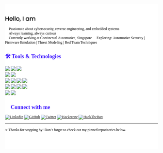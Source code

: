 <div style="background-color:rgba(255, 255, 255, 1); text-align:left; vertical-align: middle; color: black; font-family: 'Poppins'; font-size: 12px; padding:40px 0;">
<img src= assets/intro.gif alt="👋 Hi there! I'm Sristi Sravan)" title="👋 Hi there! I'm Sristi Sravan"/>

🎯 Passionate about cybersecurity, reverse engineering, and embedded systems  
🧠 Always learning, always curious  
🚀 Currently working at Continental Automotive, Singapore
🔭 Exploring: Automotive Security | Firmware Emulation | Threat Modeling | Red Team Techniques

<h2 style="color:rgba(64, 26, 255, 1);"> 🛠️ Tools & Technologies</h2>
  <img src="https://img.shields.io/badge/-Python-3776AB?style=flat-square&logo=python&logoColor=white"/>
 <img src="https://img.shields.io/badge/-C-00599C?style=flat-square&logo=c&logoColor=white"/>
 <img src="https://img.shields.io/badge/-x86Assembly-007AAC?style=flat-square&logo=assemblyscript&logoColor=white"/> <br>
 <img src="https://img.shields.io/badge/-BurpSuite-FF6633?style=flat-square&logo=burpsuite&logoColor=white" />
 <img src="https://img.shields.io/badge/-Metasploit-2596CD?style=flat-square&logo=metasploit&logoColor=white" />
 <br>
<img src="https://img.shields.io/badge/-Git-F05032?style=flat-square&logo=git&logoColor=white" />
<img src="https://img.shields.io/badge/-Ansible-EE0000?style=flat-square&logo=Ansible&logoColor=white" />
<img src="https://img.shields.io/badge/-Docker-2496ED?style=flat-square&logo=docker&logoColor=white" />
<img src="https://img.shields.io/badge/-Vagrant-1868F2?style=flat-square&logo=vagrant&logoColor=white" />
<br>
<img src="https://img.shields.io/badge/-Linux-FCC624?style=flat-square&logo=linux&logoColor=black" />
<img src="https://img.shields.io/badge/-Kali-557C94?style=flat-square&logo=kalilinux&logoColor=black" />
<img src="https://img.shields.io/badge/-Android-3DDC84?style=flat-square&logo=android&logoColor=black" />
<img src="https://img.shields.io/badge/-iOS-000000?style=flat-square&logo=ios&logoColor=black" />

<br>
<img src="https://img.shields.io/badge/-Embedded%20Systems-green?style=flat-square" />
<img src="https://img.shields.io/badge/-Software%20Defined%20Radios-blue?style=flat-square" />


<h2 style="color:rgba(64, 26, 255, 1);">📩 Connect with me</h2>

[![LinkedIn](https://img.shields.io/badge/-LinkedIn-blue?style=flat-square&logo=linkedin&logoColor=white)](https://www.linkedin.com/in/sristisravan)
[![GitHub](https://img.shields.io/badge/-GitHub-181717?style=flat-square&logo=github&logoColor=white)](https://github.com/sristisravan)
[![Twitter](https://img.shields.io/badge/-Twitter-000000?style=flat-square&logo=x&logoColor=white)](https://twitter.com/sristisravan)
[![Hackerone](https://img.shields.io/badge/-hackerone-494649?style=flat-square&logo=hackerone&logoColor=white)](https://twitter.com/sristisravan)
[![HackTheBox](https://img.shields.io/badge/-HackTheBox-9FEF00?style=flat-square&logo=hackthebox&logoColor=white)](https://twitter.com/sristisravan)



---

⭐️ Thanks for stopping by! Don’t forget to check out my pinned repositories below.
</div>
